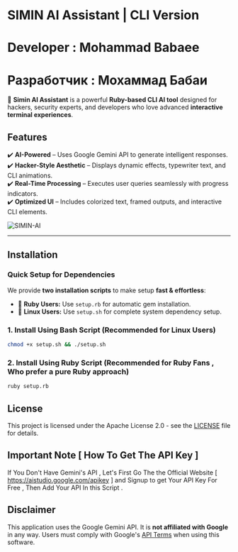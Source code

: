 # SIMIN AI Assistant | CLI Version 
# Developer : Mohammad Babaee
# Разработчик : Мохаммад Бабаи

🚀 **Simin AI Assistant** is a powerful **Ruby-based CLI AI tool** designed for hackers, security experts, and developers who love advanced **interactive terminal experiences**.

## Features

✔️ **AI-Powered** – Uses Google 
Gemini API to generate intelligent responses.  
✔️ **Hacker-Style Aesthetic** – Displays dynamic effects, typewriter text, and CLI animations.  
✔️ **Real-Time Processing** – Executes user queries seamlessly with progress indicators.  
✔️ **Optimized UI** – Includes colorized text, framed outputs, and interactive CLI elements.


![SIMIN-AI](https://github.com/user-attachments/assets/135efc03-6feb-40a2-8484-01ace32681e9)

---

## Installation

### **Quick Setup for Dependencies**

We provide **two installation scripts** to make setup **fast & effortless**:

- 💎 **Ruby Users:** Use `setup.rb` for automatic gem installation.
- 🐧 **Linux Users:** Use `setup.sh` for complete system dependency setup.

### **1. Install Using Bash Script (Recommended for Linux Users)**

```sh
chmod +x setup.sh && ./setup.sh
```
### **2. Install Using Ruby Script (Recommended for Ruby Fans , Who prefer a pure Ruby approach)**

```sh
ruby setup.rb
```

## License

This project is licensed under the Apache License 2.0 - see the [LICENSE](https://www.apache.org/licenses/LICENSE-2.0) file for details.

## Important Note [ How To Get The API Key ]

If You Don't Have Gemini's API , Let's First Go The the Official Website [ https://aistudio.google.com/apikey ] and Signup to get Your API Key For Free , Then Add Your API In this Script .

## Disclaimer

This application uses the Google Gemini API. It is **not affiliated with Google** in any way. Users must comply with Google's [API Terms](https://ai.google.dev/gemini-api/terms) when using this software.
